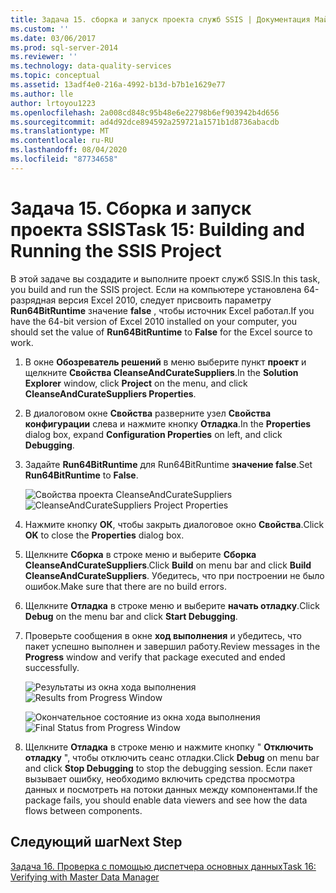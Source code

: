 ```yaml
---
title: Задача 15. сборка и запуск проекта служб SSIS | Документация Майкрософт
ms.custom: ''
ms.date: 03/06/2017
ms.prod: sql-server-2014
ms.reviewer: ''
ms.technology: data-quality-services
ms.topic: conceptual
ms.assetid: 13adf4e0-216a-4992-b13d-b7b1e1629e77
ms.author: lle
author: lrtoyou1223
ms.openlocfilehash: 2a008cd848c95b48e6e22798b6ef903942b4d656
ms.sourcegitcommit: ad4d92dce894592a259721a1571b1d8736abacdb
ms.translationtype: MT
ms.contentlocale: ru-RU
ms.lasthandoff: 08/04/2020
ms.locfileid: "87734658"
---
```

# <a name="task-15-building-and-running-the-ssis-project"></a><span data-ttu-id="0ec15-102">Задача 15. Сборка и запуск проекта SSIS</span><span class="sxs-lookup"><span data-stu-id="0ec15-102">Task 15: Building and Running the SSIS Project</span></span>

  <span data-ttu-id="0ec15-103">В этой задаче вы создадите и выполните проект служб SSIS.</span><span class="sxs-lookup"><span data-stu-id="0ec15-103">In this task, you build and run the SSIS project.</span></span> <span data-ttu-id="0ec15-104">Если на компьютере установлена 64-разрядная версия Excel 2010, следует присвоить параметру **Run64BitRuntime** значение **false** , чтобы источник Excel работал.</span><span class="sxs-lookup"><span data-stu-id="0ec15-104">If you have the 64-bit version of Excel 2010 installed on your computer, you should set the value of **Run64BitRuntime** to **False** for the Excel source to work.</span></span>  
  
1.  <span data-ttu-id="0ec15-105">В окне **Обозреватель решений** в меню выберите пункт **проект** и щелкните **Свойства CleanseAndCurateSuppliers**.</span><span class="sxs-lookup"><span data-stu-id="0ec15-105">In the **Solution Explorer** window, click **Project** on the menu, and click **CleanseAndCurateSuppliers Properties**.</span></span>  
  
2.  <span data-ttu-id="0ec15-106">В диалоговом окне **Свойства** разверните узел **Свойства конфигурации** слева и нажмите кнопку **Отладка**.</span><span class="sxs-lookup"><span data-stu-id="0ec15-106">In the **Properties** dialog box, expand **Configuration Properties** on left, and click **Debugging**.</span></span>  
  
3.  <span data-ttu-id="0ec15-107">Задайте **Run64BitRuntime** для Run64BitRuntime **значение false**.</span><span class="sxs-lookup"><span data-stu-id="0ec15-107">Set **Run64BitRuntime** to **False**.</span></span>  
  
     <span data-ttu-id="0ec15-108">![Свойства проекта CleanseAndCurateSuppliers](../../2014/tutorials/media/et-buildingandrunningthessisproject-01.jpg "Свойства проекта CleanseAndCurateSuppliers")</span><span class="sxs-lookup"><span data-stu-id="0ec15-108">![CleanseAndCurateSuppliers Project Properties](../../2014/tutorials/media/et-buildingandrunningthessisproject-01.jpg "CleanseAndCurateSuppliers Project Properties")</span></span>  
  
4.  <span data-ttu-id="0ec15-109">Нажмите кнопку **ОК**, чтобы закрыть диалоговое окно **Свойства**.</span><span class="sxs-lookup"><span data-stu-id="0ec15-109">Click **OK** to close the **Properties** dialog box.</span></span>  
  
5.  <span data-ttu-id="0ec15-110">Щелкните **Сборка** в строке меню и выберите **Сборка CleanseAndCurateSuppliers**.</span><span class="sxs-lookup"><span data-stu-id="0ec15-110">Click **Build** on menu bar and click **Build CleanseAndCurateSuppliers**.</span></span> <span data-ttu-id="0ec15-111">Убедитесь, что при построении не было ошибок.</span><span class="sxs-lookup"><span data-stu-id="0ec15-111">Make sure that there are no build errors.</span></span>  
  
6.  <span data-ttu-id="0ec15-112">Щелкните **Отладка** в строке меню и выберите **начать отладку**.</span><span class="sxs-lookup"><span data-stu-id="0ec15-112">Click **Debug** on the menu bar and click **Start Debugging**.</span></span>  
  
7.  <span data-ttu-id="0ec15-113">Проверьте сообщения в окне **ход выполнения** и убедитесь, что пакет успешно выполнен и завершил работу.</span><span class="sxs-lookup"><span data-stu-id="0ec15-113">Review messages in the **Progress** window and verify that package executed and ended successfully.</span></span>  
  
     <span data-ttu-id="0ec15-114">![Результаты из окна хода выполнения](../../2014/tutorials/media/et-buildingandrunningthessisproject-02.jpg "Результаты из окна хода выполнения")</span><span class="sxs-lookup"><span data-stu-id="0ec15-114">![Results from Progress Window](../../2014/tutorials/media/et-buildingandrunningthessisproject-02.jpg "Results from Progress Window")</span></span>  
  
     <span data-ttu-id="0ec15-115">![Окончательное состояние из окна хода выполнения](../../2014/tutorials/media/et-buildingandrunningthessisproject-03.jpg "Окончательное состояние из окна хода выполнения")</span><span class="sxs-lookup"><span data-stu-id="0ec15-115">![Final Status from Progress Window](../../2014/tutorials/media/et-buildingandrunningthessisproject-03.jpg "Final Status from Progress Window")</span></span>  
  
8.  <span data-ttu-id="0ec15-116">Щелкните **Отладка** в строке меню и нажмите кнопку " **Отключить отладку** ", чтобы отключить сеанс отладки.</span><span class="sxs-lookup"><span data-stu-id="0ec15-116">Click **Debug** on menu bar and click **Stop Debugging** to stop the debugging session.</span></span> <span data-ttu-id="0ec15-117">Если пакет вызывает ошибку, необходимо включить средства просмотра данных и посмотреть на потоки данных между компонентами.</span><span class="sxs-lookup"><span data-stu-id="0ec15-117">If the package fails, you should enable data viewers and see how the data flows between components.</span></span>  
  
## <a name="next-step"></a><span data-ttu-id="0ec15-118">Следующий шаг</span><span class="sxs-lookup"><span data-stu-id="0ec15-118">Next Step</span></span>  
 [<span data-ttu-id="0ec15-119">Задача 16. Проверка с помощью диспетчера основных данных</span><span class="sxs-lookup"><span data-stu-id="0ec15-119">Task 16: Verifying with Master Data Manager</span></span>](../../2014/tutorials/task-16-verifying-with-master-data-manager.md)  
  
  

